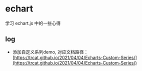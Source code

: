 # echart
学习 echart.js 中的一些心得

## log
- 添加自定义系列demo, 对应文档路径：[https://trcat.github.io/2021/04/04/Echarts-Custom-Series/](https://trcat.github.io/2021/04/04/Echarts-Custom-Series/)